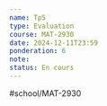 ---name: Tp5
type: Evaluation
course: MAT-2930
date: 2024-12-11T23:59
ponderation: 6
note:
status: En cours
---
#school/MAT-2930 
